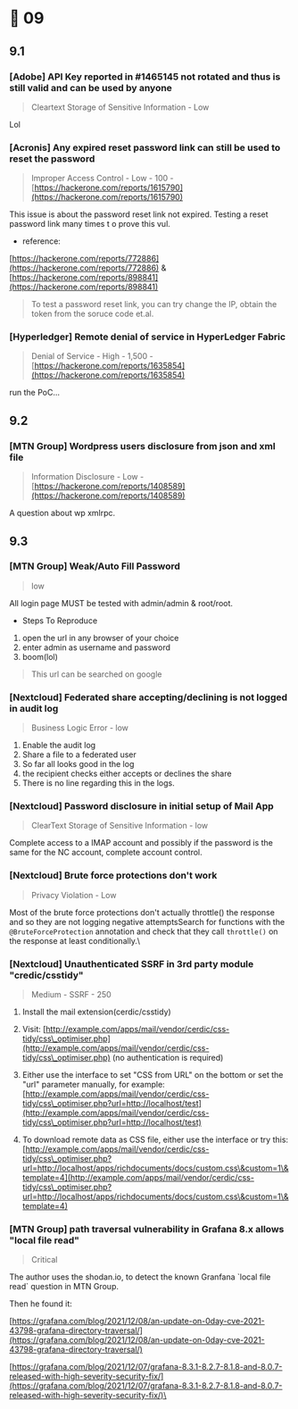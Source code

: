 # 🤩 09

## 9.1

### \[Adobe] API Key reported in #1465145 not rotated and thus is still valid and can be used by anyone

> Cleartext Storage of Sensitive Information - Low&#x20;

Lol



### \[Acronis] Any expired reset password link can still be used to reset the password

> Improper Access Control - Low - 100 - [https://hackerone.com/reports/1615790](https://hackerone.com/reports/1615790)

This issue is about the password reset link not expired. Testing a  reset password link many times t o prove this vul.

* reference:

[https://hackerone.com/reports/772886](https://hackerone.com/reports/772886) & [https://hackerone.com/reports/898841](https://hackerone.com/reports/898841)

> To test a password reset link, you can try change the IP,  obtain the token from the soruce code et.al.

### \[Hyperledger] Remote denial of service in HyperLedger Fabric

> Denial of Service - High - 1,500 - [https://hackerone.com/reports/1635854](https://hackerone.com/reports/1635854)

run the PoC...



## 9.2



### \[MTN Group] Wordpress users disclosure from json and xml file

> Information Disclosure - Low - [https://hackerone.com/reports/1408589](https://hackerone.com/reports/1408589)

A question about wp xmlrpc.



## 9.3&#x20;

### \[MTN Group] Weak/Auto Fill Password

> low

All login page MUST be tested with admin/admin & root/root.

* Steps To Reproduce

1. open the url in any browser of your choice
2. enter admin as username and password
3. boom(lol)

> This url can be searched on google



### \[Nextcloud] Federated share accepting/declining is not logged in audit log

> &#x20;Business Logic Error - low

1. Enable the audit log
2. Share a file to a federated user
3. So far all looks good in the log
4. the recipient checks either accepts or declines the share
5. There is no line regarding this in the logs.



### \[Nextcloud] Password disclosure in initial setup of Mail App

> ClearText Storage of Sensitive Information - low&#x20;

Complete access to a IMAP account and possibly if the password is the same for the NC account, complete account control.



### \[Nextcloud] Brute force protections don't work

> Privacy Violation - Low

Most of the brute force protections don't actually throttle() the response and so they are not logging negative attemptsSearch for functions with the `@BruteForceProtection` annotation and check that they call `throttle()` on the response at least conditionally.\




### \[Nextcloud] Unauthenticated SSRF in 3rd party module "credic/csstidy"

> Medium - SSRF - 250



1. Install the mail extension(cerdic/csstidy)
2. Visit: [http://example.com/apps/mail/vendor/cerdic/css-tidy/css\_optimiser.php](http://example.com/apps/mail/vendor/cerdic/css-tidy/css\_optimiser.php) (no authentication is required)
3.  Either use the interface to set "CSS from URL" on the bottom or set the "url" parameter manually, for example: [http://example.com/apps/mail/vendor/cerdic/css-tidy/css\_optimiser.php?url=http://localhost/test](http://example.com/apps/mail/vendor/cerdic/css-tidy/css\_optimiser.php?url=http://localhost/test)


4.  To download remote data as CSS file, either use the interface or try this: [http://example.com/apps/mail/vendor/cerdic/css-tidy/css\_optimiser.php?url=http://localhost/apps/richdocuments/docs/custom.css\&custom=1\&template=4](http://example.com/apps/mail/vendor/cerdic/css-tidy/css\_optimiser.php?url=http://localhost/apps/richdocuments/docs/custom.css\&custom=1\&template=4)





### \[MTN Group] path traversal vulnerability in Grafana 8.x allows "local file read"

> Critical

The author uses the shodan.io, to detect the known Granfana \`local file read\` question in MTN Group.&#x20;

Then he found it:&#x20;

[https://grafana.com/blog/2021/12/08/an-update-on-0day-cve-2021-43798-grafana-directory-traversal/](https://grafana.com/blog/2021/12/08/an-update-on-0day-cve-2021-43798-grafana-directory-traversal/)

[https://grafana.com/blog/2021/12/07/grafana-8.3.1-8.2.7-8.1.8-and-8.0.7-released-with-high-severity-security-fix/](https://grafana.com/blog/2021/12/07/grafana-8.3.1-8.2.7-8.1.8-and-8.0.7-released-with-high-severity-security-fix/)\


